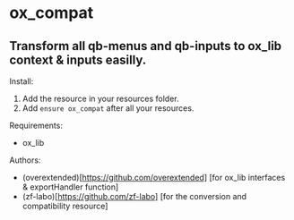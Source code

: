 # ox_compat
## Transform all qb-menus and qb-inputs to ox_lib context & inputs easilly.

Install:
1. Add the resource in your resources folder.
2. Add `ensure ox_compat` after all your resources.

Requirements:
- ox_lib

Authors:
- (overextended)[https://github.com/overextended] [for ox_lib interfaces & exportHandler function]
- (zf-labo)[https://github.com/zf-labo] [for the conversion and compatibility resource]
